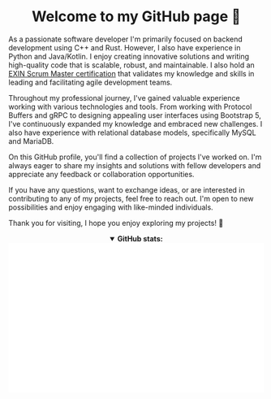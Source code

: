 <div align="center">
  <h1>Welcome to my GitHub page 🦊</h1>
</div>

As a passionate software developer I'm primarily focused on backend development using C++ and Rust. However, I also have experience in Python and Java/Kotlin. I enjoy creating innovative solutions and writing high-quality code that is scalable, robust, and maintainable. I also hold an [EXIN Scrum Master certification](https://mylogin.exin.nl/AppPool_4/polarserver.asp?ToolName=CertificateCheckTool&LastName=Juraschka&CertificateNumber=6509563.20853875&ModuleID=630589&SID=67CE8A028C7AD649BC7C153D0B58C185&PageID=0) that validates my knowledge and skills in leading and facilitating agile development teams.

Throughout my professional journey, I've gained valuable experience working with various technologies and tools. From working with Protocol Buffers and gRPC to designing appealing user interfaces using Bootstrap 5, I've continuously expanded my knowledge and embraced new challenges. I also have experience with relational database models, specifically MySQL and MariaDB.

On this GitHub profile, you'll find a collection of projects I've worked on. I'm always eager to share my insights and solutions with fellow developers and appreciate any feedback or collaboration opportunities.

If you have any questions, want to exchange ideas, or are interested in contributing to any of my projects, feel free to reach out. I'm open to new possibilities and enjoy engaging with like-minded individuals.

Thank you for visiting, I hope you enjoy exploring my projects! 🦊
<br>
<div align="center">
  <details open>
    <summary><b>GitHub stats:</b></summary>
    <img src="https://github.com/ccmvn/ccmvn/blob/master/generated/overview.svg#gh-dark-mode-only" alt="GitHub stats">
  </details>
</div>
